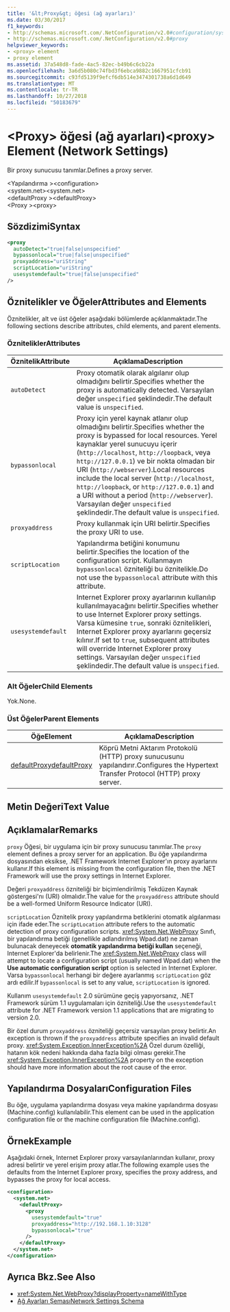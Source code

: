 ```yaml
---
title: '&lt;Proxy&gt; öğesi (ağ ayarları)'
ms.date: 03/30/2017
f1_keywords:
- http://schemas.microsoft.com/.NetConfiguration/v2.0#configuration/system.net/defaultProxy/proxy
- http://schemas.microsoft.com/.NetConfiguration/v2.0#proxy
helpviewer_keywords:
- <proxy> element
- proxy element
ms.assetid: 37a548d8-fade-4ac5-82ec-b49b6c6cb22a
ms.openlocfilehash: 3a6d5b080c74fbd3f6ebca9882c1667951cfcb91
ms.sourcegitcommit: c93fd5139f9efcf6db514e3474301738a6d1d649
ms.translationtype: MT
ms.contentlocale: tr-TR
ms.lasthandoff: 10/27/2018
ms.locfileid: "50183679"
---
```

# <a name="ltproxygt-element-network-settings"></a><span data-ttu-id="0d42f-102">&lt;Proxy&gt; öğesi (ağ ayarları)</span><span class="sxs-lookup"><span data-stu-id="0d42f-102">&lt;proxy&gt; Element (Network Settings)</span></span>
<span data-ttu-id="0d42f-103">Bir proxy sunucusu tanımlar.</span><span class="sxs-lookup"><span data-stu-id="0d42f-103">Defines a proxy server.</span></span>  
  
 <span data-ttu-id="0d42f-104">\<Yapılandırma ></span><span class="sxs-lookup"><span data-stu-id="0d42f-104">\<configuration></span></span>  
<span data-ttu-id="0d42f-105">\<system.net></span><span class="sxs-lookup"><span data-stu-id="0d42f-105">\<system.net></span></span>  
<span data-ttu-id="0d42f-106">\<defaultProxy ></span><span class="sxs-lookup"><span data-stu-id="0d42f-106">\<defaultProxy></span></span>  
<span data-ttu-id="0d42f-107">\<Proxy ></span><span class="sxs-lookup"><span data-stu-id="0d42f-107">\<proxy></span></span>  
  
## <a name="syntax"></a><span data-ttu-id="0d42f-108">Sözdizimi</span><span class="sxs-lookup"><span data-stu-id="0d42f-108">Syntax</span></span>  
  
```xml  
<proxy
  autoDetect="true|false|unspecified" 
  bypassonlocal="true|false|unspecified"
  proxyaddress="uriString"
  scriptLocation="uriString"
  usesystemdefault="true|false|unspecified"
/>
```  
  
## <a name="attributes-and-elements"></a><span data-ttu-id="0d42f-109">Öznitelikler ve Öğeler</span><span class="sxs-lookup"><span data-stu-id="0d42f-109">Attributes and Elements</span></span>  
 <span data-ttu-id="0d42f-110">Öznitelikler, alt ve üst öğeler aşağıdaki bölümlerde açıklanmaktadır.</span><span class="sxs-lookup"><span data-stu-id="0d42f-110">The following sections describe attributes, child elements, and parent elements.</span></span>  
  
### <a name="attributes"></a><span data-ttu-id="0d42f-111">Öznitelikler</span><span class="sxs-lookup"><span data-stu-id="0d42f-111">Attributes</span></span>  
  
|<span data-ttu-id="0d42f-112">**Öznitelik**</span><span class="sxs-lookup"><span data-stu-id="0d42f-112">**Attribute**</span></span>|<span data-ttu-id="0d42f-113">**Açıklama**</span><span class="sxs-lookup"><span data-stu-id="0d42f-113">**Description**</span></span>|  
|-------------------|---------------------|  
|`autoDetect`|<span data-ttu-id="0d42f-114">Proxy otomatik olarak algılanır olup olmadığını belirtir.</span><span class="sxs-lookup"><span data-stu-id="0d42f-114">Specifies whether the proxy is automatically detected.</span></span> <span data-ttu-id="0d42f-115">Varsayılan değer `unspecified` şeklindedir.</span><span class="sxs-lookup"><span data-stu-id="0d42f-115">The default value is `unspecified`.</span></span>|  
|`bypassonlocal`|<span data-ttu-id="0d42f-116">Proxy için yerel kaynak atlanır olup olmadığını belirtir.</span><span class="sxs-lookup"><span data-stu-id="0d42f-116">Specifies whether the proxy is bypassed for local resources.</span></span> <span data-ttu-id="0d42f-117">Yerel kaynaklar yerel sunucuyu içerir (`http://localhost`, `http://loopback`, veya `http://127.0.0.1`) ve bir nokta olmadan bir URI (`http://webserver`).</span><span class="sxs-lookup"><span data-stu-id="0d42f-117">Local resources include the local server (`http://localhost`, `http://loopback`, or `http://127.0.0.1`) and a URI without a period (`http://webserver`).</span></span> <span data-ttu-id="0d42f-118">Varsayılan değer `unspecified` şeklindedir.</span><span class="sxs-lookup"><span data-stu-id="0d42f-118">The default value is `unspecified`.</span></span>|  
|`proxyaddress`|<span data-ttu-id="0d42f-119">Proxy kullanmak için URI belirtir.</span><span class="sxs-lookup"><span data-stu-id="0d42f-119">Specifies the proxy URI to use.</span></span>|  
|`scriptLocation`|<span data-ttu-id="0d42f-120">Yapılandırma betiğini konumunu belirtir.</span><span class="sxs-lookup"><span data-stu-id="0d42f-120">Specifies the location of the configuration script.</span></span> <span data-ttu-id="0d42f-121">Kullanmayın `bypassonlocal` özniteliği bu öznitelikle.</span><span class="sxs-lookup"><span data-stu-id="0d42f-121">Do not use the `bypassonlocal` attribute with this attribute.</span></span> |  
|`usesystemdefault`|<span data-ttu-id="0d42f-122">Internet Explorer proxy ayarlarının kullanılıp kullanılmayacağını belirtir.</span><span class="sxs-lookup"><span data-stu-id="0d42f-122">Specifies whether to use Internet Explorer proxy settings.</span></span> <span data-ttu-id="0d42f-123">Varsa kümesine `true`, sonraki öznitelikleri, Internet Explorer proxy ayarlarını geçersiz kılınır.</span><span class="sxs-lookup"><span data-stu-id="0d42f-123">If set to `true`, subsequent attributes will override Internet Explorer proxy settings.</span></span> <span data-ttu-id="0d42f-124">Varsayılan değer `unspecified` şeklindedir.</span><span class="sxs-lookup"><span data-stu-id="0d42f-124">The default value is `unspecified`.</span></span>|  
  
### <a name="child-elements"></a><span data-ttu-id="0d42f-125">Alt Öğeler</span><span class="sxs-lookup"><span data-stu-id="0d42f-125">Child Elements</span></span>  
 <span data-ttu-id="0d42f-126">Yok.</span><span class="sxs-lookup"><span data-stu-id="0d42f-126">None.</span></span>  
  
### <a name="parent-elements"></a><span data-ttu-id="0d42f-127">Üst Öğeler</span><span class="sxs-lookup"><span data-stu-id="0d42f-127">Parent Elements</span></span>  
  
|<span data-ttu-id="0d42f-128">**Öğe**</span><span class="sxs-lookup"><span data-stu-id="0d42f-128">**Element**</span></span>|<span data-ttu-id="0d42f-129">**Açıklama**</span><span class="sxs-lookup"><span data-stu-id="0d42f-129">**Description**</span></span>|  
|-----------------|---------------------|  
|[<span data-ttu-id="0d42f-130">defaultProxy</span><span class="sxs-lookup"><span data-stu-id="0d42f-130">defaultProxy</span></span>](../../../../../docs/framework/configure-apps/file-schema/network/defaultproxy-element-network-settings.md)|<span data-ttu-id="0d42f-131">Köprü Metni Aktarım Protokolü (HTTP) proxy sunucusunu yapılandırır.</span><span class="sxs-lookup"><span data-stu-id="0d42f-131">Configures the Hypertext Transfer Protocol (HTTP) proxy server.</span></span>|  
  
## <a name="text-value"></a><span data-ttu-id="0d42f-132">Metin Değeri</span><span class="sxs-lookup"><span data-stu-id="0d42f-132">Text Value</span></span>  
  
## <a name="remarks"></a><span data-ttu-id="0d42f-133">Açıklamalar</span><span class="sxs-lookup"><span data-stu-id="0d42f-133">Remarks</span></span>  
 <span data-ttu-id="0d42f-134">`proxy` Öğesi, bir uygulama için bir proxy sunucusu tanımlar.</span><span class="sxs-lookup"><span data-stu-id="0d42f-134">The `proxy` element defines a proxy server for an application.</span></span> <span data-ttu-id="0d42f-135">Bu öğe yapılandırma dosyasından eksikse, .NET Framework Internet Explorer'ın proxy ayarlarını kullanır.</span><span class="sxs-lookup"><span data-stu-id="0d42f-135">If this element is missing from the configuration file, then the .NET Framework will use the proxy settings in Internet Explorer.</span></span>  
  
 <span data-ttu-id="0d42f-136">Değeri `proxyaddress` özniteliği bir biçimlendirilmiş Tekdüzen Kaynak göstergesi'nı (URI) olmalıdır.</span><span class="sxs-lookup"><span data-stu-id="0d42f-136">The value for the `proxyaddress` attribute should be a well-formed Uniform Resource Indicator (URI).</span></span>  
  
 <span data-ttu-id="0d42f-137">`scriptLocation` Öznitelik proxy yapılandırma betiklerini otomatik algılanması için ifade eder.</span><span class="sxs-lookup"><span data-stu-id="0d42f-137">The `scriptLocation` attribute refers to the automatic detection of proxy configuration scripts.</span></span> <span data-ttu-id="0d42f-138"><xref:System.Net.WebProxy> Sınıfı, bir yapılandırma betiği (genellikle adlandırılmış Wpad.dat) ne zaman bulunacak deneyecek **otomatik yapılandırma betiği kullan** seçeneği, Internet Explorer'da belirlenir.</span><span class="sxs-lookup"><span data-stu-id="0d42f-138">The <xref:System.Net.WebProxy> class will attempt to locate a configuration script (usually named Wpad.dat) when the **Use automatic configuration script** option is selected in Internet Explorer.</span></span> <span data-ttu-id="0d42f-139">Varsa `bypassonlocal` herhangi bir değere ayarlanmış `scriptLocation` göz ardı edilir.</span><span class="sxs-lookup"><span data-stu-id="0d42f-139">If `bypassonlocal` is set to any value, `scriptLocation` is ignored.</span></span>
  
 <span data-ttu-id="0d42f-140">Kullanım `usesystemdefault` 2.0 sürümüne geçiş yapıyorsanız, .NET Framework sürüm 1.1 uygulamaları için özniteliği.</span><span class="sxs-lookup"><span data-stu-id="0d42f-140">Use the `usesystemdefault` attribute for .NET Framework version 1.1 applications that are migrating to version 2.0.</span></span>  
  
 <span data-ttu-id="0d42f-141">Bir özel durum `proxyaddress` özniteliği geçersiz varsayılan proxy belirtir.</span><span class="sxs-lookup"><span data-stu-id="0d42f-141">An exception is thrown if the `proxyaddress` attribute specifies an invalid default proxy.</span></span> <span data-ttu-id="0d42f-142"><xref:System.Exception.InnerException%2A> Özel durum özelliği, hatanın kök nedeni hakkında daha fazla bilgi olması gerekir.</span><span class="sxs-lookup"><span data-stu-id="0d42f-142">The <xref:System.Exception.InnerException%2A> property on the exception should have more information about the root cause of the error.</span></span>  
  
## <a name="configuration-files"></a><span data-ttu-id="0d42f-143">Yapılandırma Dosyaları</span><span class="sxs-lookup"><span data-stu-id="0d42f-143">Configuration Files</span></span>  
 <span data-ttu-id="0d42f-144">Bu öğe, uygulama yapılandırma dosyası veya makine yapılandırma dosyası (Machine.config) kullanılabilir.</span><span class="sxs-lookup"><span data-stu-id="0d42f-144">This element can be used in the application configuration file or the machine configuration file (Machine.config).</span></span>  
  
## <a name="example"></a><span data-ttu-id="0d42f-145">Örnek</span><span class="sxs-lookup"><span data-stu-id="0d42f-145">Example</span></span>  
 <span data-ttu-id="0d42f-146">Aşağıdaki örnek, Internet Explorer proxy varsayılanlarından kullanır, proxy adresi belirtir ve yerel erişim proxy atlar.</span><span class="sxs-lookup"><span data-stu-id="0d42f-146">The following example uses the defaults from the Internet Explorer proxy, specifies the proxy address, and bypasses the proxy for local access.</span></span>  
  
```xml  
<configuration>  
  <system.net>  
    <defaultProxy>  
      <proxy  
        usesystemdefault="true"  
        proxyaddress="http://192.168.1.10:3128"  
        bypassonlocal="true"  
      />  
    </defaultProxy>  
  </system.net>  
</configuration>  
```  
  
## <a name="see-also"></a><span data-ttu-id="0d42f-147">Ayrıca Bkz.</span><span class="sxs-lookup"><span data-stu-id="0d42f-147">See Also</span></span>  
- <xref:System.Net.WebProxy?displayProperty=nameWithType>  
- [<span data-ttu-id="0d42f-148">Ağ Ayarları Şeması</span><span class="sxs-lookup"><span data-stu-id="0d42f-148">Network Settings Schema</span></span>](../../../../../docs/framework/configure-apps/file-schema/network/index.md)

